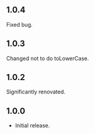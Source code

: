 ## 1.0.4

Fixed bug.

## 1.0.3

Changed not to do toLowerCase.

## 1.0.2

Significantly renovated.

## 1.0.0

* Initial release.
